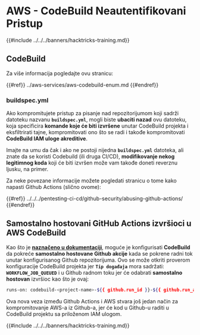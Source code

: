 # AWS - CodeBuild Neautentifikovani Pristup

{{#include ../../../banners/hacktricks-training.md}}

## CodeBuild

Za više informacija pogledajte ovu stranicu:

{{#ref}}
../aws-services/aws-codebuild-enum.md
{{#endref}}

### buildspec.yml

Ako kompromitujete pristup za pisanje nad repozitorijumom koji sadrži datoteku nazvanu **`buildspec.yml`**, mogli biste **ubaciti nazad** ovu datoteku, koja specificira **komande koje će biti izvršene** unutar CodeBuild projekta i eksfiltrirati tajne, kompromitovati ono što se radi i takođe kompromitovati **CodeBuild IAM uloge akreditive**.

Imajte na umu da čak i ako ne postoji nijedna **`buildspec.yml`** datoteka, ali znate da se koristi Codebuild (ili druga CI/CD), **modifikovanje nekog legitimnog koda** koji će biti izvršen može vam takođe doneti reverznu ljusku, na primer.

Za neke povezane informacije možete pogledati stranicu o tome kako napasti Github Actions (slično ovome):

{{#ref}}
../../../pentesting-ci-cd/github-security/abusing-github-actions/
{{#endref}}

## Samostalno hostovani GitHub Actions izvršioci u AWS CodeBuild <a href="#action-runner" id="action-runner"></a>

Kao što je [**naznačeno u dokumentaciji**](https://docs.aws.amazon.com/codebuild/latest/userguide/action-runner.html), moguće je konfigurisati **CodeBuild** da pokreće **samostalno hostovane Github akcije** kada se pokrene radni tok unutar konfigurisanog Github repozitorijuma. Ovo se može otkriti proverom konfiguracije CodeBuild projekta jer **`Tip događaja`** mora sadržati: **`WORKFLOW_JOB_QUEUED`** i u Github radnom toku jer će odabrati **samostalno hostovan** izvršioc kao što je ovaj:
```bash
runs-on: codebuild-<project-name>-${{ github.run_id }}-${{ github.run_attempt }}
```
Ova nova veza između Github Actions i AWS stvara još jedan način za kompromitovanje AWS-a iz Github-a, jer će kod u Github-u raditi u CodeBuild projektu sa priloženom IAM ulogom. 

{{#include ../../../banners/hacktricks-training.md}}
